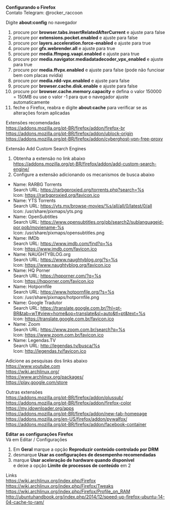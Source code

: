 <b>Configurando o Firefox</b></br>
Contato Telegram: @rocker_raccoon

Digite <b>about:config</b> no navegador</br>
1. procure por <b>browser.tabs.insertRelatedAfterCurrent</b> e ajuste para false</br>
2. procure por <b>extensions.pocket.enabled</b> e ajuste para false</br>
3. procure por <b>layers.acceleration.force-enabled</b> e ajuste para true</br>
4. procure por <b>gfx.webrender.all</b> e ajuste para true</br>
5. procure por <b>media.ffmpeg.vaapi.enabled</b> e ajuste para true</br>
6. procure por <b>media.navigator.mediadatadecoder_vpx_enabled</b> e ajuste para true</br>
7. procure por <b>media.ffvpx.enabled</b> e ajuste para false (pode não funcioar bem com placas nvidia)</br>
8. procure por <b>media.rdd-vpx.enabled</b> e ajuste para false</br>
9. procure por <b>browser.cache.disk.enable</b> e ajuste para false</br>
10. procure por <b>browser.cache.memory.capacity</b> e defina o valor 150000 = 150MB ou use o valor -1 para que o navegador ajuste automaticamente</br>
11. feche o Firefox, reabra e digite <b>about:cache</b> para verificar se as alterações foram aplicadas</br>

Extensões recomendadas</br>
https://addons.mozilla.org/pt-BR/firefox/addon/firefox-br</br>
https://addons.mozilla.org/pt-BR/firefox/addon/ublock-origin</br>
https://addons.mozilla.org/pt-BR/firefox/addon/cyberghost-vpn-free-proxy</br>

Extensão Add Custom Search Engines
1. Obtenha a extensão no link abaixo</br>
https://addons.mozilla.org/pt-BR/firefox/addon/add-custom-search-engine/
2. Configure a extensão adicionando os mecanismos de busca abaixo
- Name: RARBG Torrents</br>
Search URL: https://rarbgproxied.org/torrents.php?search=%s</br>
Icon: https://rarbgproxied.org/favicon.ico</br>
- Name: YTS Torrents</br>
Search URL: https://yts.mx/browse-movies/%s/all/all/0/latest/0/all</br>
Icon: /usr/share/pixmaps/yts.png</br>
- Name: OpenSubtitles</br>
Search URL: https://www.opensubtitles.org/pb/search2/sublanguageid-por,pob/moviename-%s</br>
Icon: /usr/share/pixmaps/opensubtitles.png
- Name: IMDb</br>
Search URL: https://www.imdb.com/find?q=%s</br>
Icon: https://www.imdb.com/favicon.ico
- Name: NAUGHTYBLOG.org</br>
Search URL: https://www.naughtyblog.org/?s=%s</br>
Icon: https://www.naughtyblog.org/favicon.ico
- Name: HQ Porner</br>
Search URL: https://hqporner.com/?q=%s</br>
Icon: https://hqporner.com/favicon.ico
- Name: Hotpornfile</br>
Search URL: https://www.hotpornfile.org/?s=%s</br>
Icon: /usr/share/pixmaps/hotpornfile.png</br>
- Name: Google Tradutor</br>
Search URL: https://translate.google.com.br/?hl=pt-BR&tab=wT#view=home&op=translate&sl=auto&tl=pt&text=%s</br>
Icon: https://translate.google.com.br/favicon.ico
- Name: Zoom</br>
Search URL: https://www.zoom.com.br/search?q=%s</br>
Icon: https://www.zoom.com.br/favicon.ico
- Name: Legendas.TV</br>
Search URL: http://legendas.tv/busca/%s</br>
Icon: http://legendas.tv/favicon.ico

Adicione as pesquisas dos links abaixo</br>
https://www.youtube.com</br>
https://wiki.archlinux.org/</br>
https://www.archlinux.org/packages/</br>
https://play.google.com/store</br>

Outras extensões</br>
https://addons.mozilla.org/pt-BR/firefox/addon/plussub/</br>
https://addons.mozilla.org/pt-BR/firefox/addon/firefox-color</br>
https://my.jdownloader.org/apps</br>
https://addons.mozilla.org/pt-BR/firefox/addon/new-tab-homepage</br>
https://addons.mozilla.org/en-US/firefox/addon/pywalfox/</br>
https://addons.mozilla.org/pt-BR/firefox/addon/facebook-container</br>

<b>Editar as configurações Firefox</b></br>
Vá em Editar / Configurações
1. Em <b>Geral</b> marque a opção <b>Reproduzir conteúdo controlado por DRM</b>
2. desmarque <b>Usar as configurações de desempenho recomendadas</b>
3. marque <b>Usar aceleração de hardware quando disponível</b></br> e deixe a opção <b>Limite de processos de conteúdo</b> em 2</br>

Links</br>
https://wiki.archlinux.org/index.php/Firefox</br>
https://wiki.archlinux.org/index.php/Firefox/Tweaks</br>
https://wiki.archlinux.org/index.php/Firefox/Profile_on_RAM</br>
http://ubuntuhandbook.org/index.php/2014/12/speed-up-firefox-ubuntu-14-04-cache-to-ram/</br>

